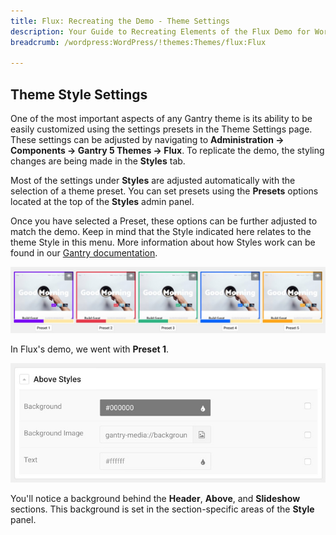 ```yaml
---
title: Flux: Recreating the Demo - Theme Settings
description: Your Guide to Recreating Elements of the Flux Demo for WordPress
breadcrumb: /wordpress:WordPress/!themes:Themes/flux:Flux

---
```


Theme Style Settings
-----

One of the most important aspects of any Gantry theme is its ability to be easily customized using the settings presets in the Theme Settings page. These settings can be adjusted by navigating to **Administration -> Components -> Gantry 5 Themes -> Flux**. To replicate the demo, the styling changes are being made in the **Styles** tab.

Most of the settings under **Styles** are adjusted automatically with the selection of a theme preset. You can set presets using the **Presets** options located at the top of the **Styles** admin panel.

Once you have selected a Preset, these options can be further adjusted to match the demo. Keep in mind that the Style indicated here relates to the theme Style in this menu. More information about how Styles work can be found in our [Gantry documentation](http://docs.gantry.org/gantry5/configure/styles).

![Style Settings](assets/style_1.jpeg)

In Flux's demo, we went with **Preset 1**. 


![Style Settings](assets/style_3.jpeg)

You'll notice a background behind the **Header**, **Above**, and **Slideshow** sections. This background is set in the section-specific areas of the **Style** panel.